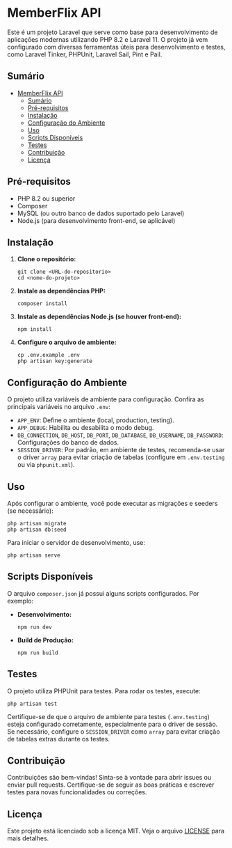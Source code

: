 # MemberFlix API

Este é um projeto Laravel que serve como base para desenvolvimento de aplicações modernas utilizando PHP 8.2 e Laravel 11. O projeto já vem configurado com diversas ferramentas úteis para desenvolvimento e testes, como Laravel Tinker, PHPUnit, Laravel Sail, Pint e Pail.

## Sumário

- [MemberFlix API](#memberflix-api)
  - [Sumário](#sumário)
  - [Pré-requisitos](#pré-requisitos)
  - [Instalação](#instalação)
  - [Configuração do Ambiente](#configuração-do-ambiente)
  - [Uso](#uso)
  - [Scripts Disponíveis](#scripts-disponíveis)
  - [Testes](#testes)
  - [Contribuição](#contribuição)
  - [Licença](#licença)

## Pré-requisitos

*   PHP 8.2 ou superior
*   Composer
*   MySQL (ou outro banco de dados suportado pelo Laravel)
*   Node.js (para desenvolvimento front-end, se aplicável)

## Instalação

1.  **Clone o repositório:**
    
    ```
    git clone <URL-do-repositorio>
    cd <nome-do-projeto>
    ```
    
2.  **Instale as dependências PHP:**
    
    ```
    composer install
    ```
    
3.  **Instale as dependências Node.js (se houver front-end):**
    
    ```
    npm install
    ```
    
4.  **Configure o arquivo de ambiente:**
    
    ```
    cp .env.example .env
    php artisan key:generate
    ```
    
## Configuração do Ambiente

O projeto utiliza variáveis de ambiente para configuração. Confira as principais variáveis no arquivo `.env`:

*   `APP_ENV`: Define o ambiente (local, production, testing).
*   `APP_DEBUG`: Habilita ou desabilita o modo debug.
*   `DB_CONNECTION`, `DB_HOST`, `DB_PORT`, `DB_DATABASE`, `DB_USERNAME`, `DB_PASSWORD`: Configurações do banco de dados.
*   `SESSION_DRIVER`: Por padrão, em ambiente de testes, recomenda-se usar o driver `array` para evitar criação de tabelas (configure em `.env.testing` ou via `phpunit.xml`).

## Uso

Após configurar o ambiente, você pode executar as migrações e seeders (se necessário):

```
php artisan migrate
php artisan db:seed
```

Para iniciar o servidor de desenvolvimento, use:

```
php artisan serve
```


## Scripts Disponíveis

O arquivo `composer.json` já possui alguns scripts configurados. Por exemplo:

*   **Desenvolvimento:**
    
    ```
    npm run dev
    ```
    
*   **Build de Produção:**
    
    ```
    npm run build
    ```

## Testes

O projeto utiliza PHPUnit para testes. Para rodar os testes, execute:

```
php artisan test
```

Certifique-se de que o arquivo de ambiente para testes (`.env.testing`) esteja configurado corretamente, especialmente para o driver de sessão. Se necessário, configure o `SESSION_DRIVER` como `array` para evitar criação de tabelas extras durante os testes.

## Contribuição

Contribuições são bem-vindas! Sinta-se à vontade para abrir issues ou enviar pull requests. Certifique-se de seguir as boas práticas e escrever testes para novas funcionalidades ou correções.

## Licença

Este projeto está licenciado sob a licença MIT. Veja o arquivo [LICENSE](LICENSE) para mais detalhes.